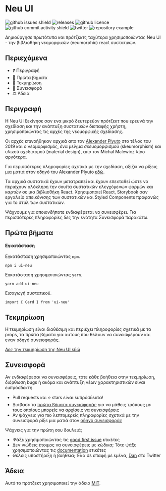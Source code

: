 # Neu UI

![github issues shield](https://img.shields.io/github/issues/daniel-norris/neumorphic_design)
![releases](https://img.shields.io/github/v/release/daniel-norris/neu_ui?include_prereleases)
![github licence](https://img.shields.io/github/license/daniel-norris/neu_ui)
![github commit activity shield](https://img.shields.io/github/commit-activity/m/daniel-norris/neumorphic_design)
![twitter](https://img.shields.io/twitter/follow/danielpnorris)
![repository example](../../src/demo.gif)

Δημιούργησε πρωτότυπα και πρότζεκτς ταχύτερα χρησιμοποιώντας Neu UI - την βιβλιοθήκη νεομορφικών (neumorphic) react συστατικών.

## Περιεχόμενα

- ❓ Περιγραφή
- 🚀 Πρώτα βήματα
- 📝 Τεκμηρίωση
- 👏 Συνεισφορά
- ⚖️ Άδεια

## Περιγραφή

Η Neu UI ξεκίνησε σαν ενα μικρό δευτερεύον πρότζεκτ που ερευνά την σχεδίαση και την ανάπτυξη συστατικών διεπαφής χρήστη, χρησιμοποιώντας τις αρχές της νεομορφικής σχεδίασης.

Οι αρχές επινοήθηκαν αρχικά απο τον [Alexander Plyuto](https://dribbble.com/alexplyuto) στο τέλος του 2019 και ο νεομορφισμός, ένα μείγμα σκευομορφισμού (skeumorphism) και υλικού σχεδιασμού (material design),  απο τον Michal Malewicz λίγο αργότερα.

Για περισσότερες πληροφορίες σχετικά με την σχεδίαση, αξίζει να ρίξεις μια ματιά στον οδηγό του Alexander Plyuto [εδώ](https://www.figma.com/file/J1uPSOY5k577mDpSfGFven/Neomorphism-Guide-2.0-%7C-Original?node-id=26580%3A1425).

Τα αρχικά συστατικά έχουν μετατραπεί και έχουν επεκταθεί ώστε να περιέχουν ολόκληρη την σουίτα συστατικών ελεγχόμενων φορμών και καρτών σε μια βιβλιοθήκη React. Χρησιμοποιεί React, Storybook σαν εργαλείο απεικόνισης των συστατικών και Styled Components προφανώς για το στύλ των συστατικών.

Ψάχνουμε για οποιονδήποτε ενδιαφέρεται να συνεισφέρει. Για περισσότερες πληροφορίες δες την ενότητα Συνεισφορά παρακάτω.

## Πρώτα βήματα

#### Εγκατάσταση

Εγκατάσταση χρησιμοποιώντας `npm`.

```
npm i ui-neu
```

Εγκατάσταση χρησιμοποιώντας `yarn`.

```
yarn add ui-neu
```

Εισαγωγή συστατικού.

```
import { Card } from 'ui-neu'
```

## Τεκμηρίωση

Η τεκμηρίωση είναι διαθέσιμη και περιέχει πληροφορίες σχετικά με τα props, τα πρώτα βήματα για αυτούς που θέλουν να συνεισφέρουν και εναν οδηγό συνεισφοράς.

[Δες την τεκμηρίωση της Neu UI εδώ](https://ui-neu.netlify.app/)

## Συνεισφορά

Αν ενδιαφέρεσαι να συνεισφέρεις, τότε κάθε βοήθεια στην τεκμηρίωση, διόρθωση bugs ή ακόμα και ανάπτυξη νέων χαρακτηριστικών είναι ευπρόσδεκτη.

- Pull requests και ⭐ stars είναι ευπρόσδεκτα!
- Διάβασε τα [πρώτα βήματα συνεισφοράς](./CONTRIBUTING.md) για να μάθεις τρόπους με τους οποίους μπορείς να αρχίσεις να συνεισφέρεις
- Αν ψάχνεις για πιο λεπτομερείς πληροφορίες σχετικά με την συνεισφορά ρίξε μια ματιά στον [οδηγό συνεισφοράς](../../CONTRIBUTING_GUIDE.md)

Ψάχνεις για την πρώτη σου δουλειά;

- Ψάξε χρησιμοποιώντας τις [good first issue](https://github.com/daniel-norris/neu_ui/labels/good%20first%20issue) ετικέτες
- Δεν νιώθεις έτοιμος να συνεισφέρεις με κώδικα; Τότε ψάξε χρησιμοποιώντας τις [documentation](https://github.com/daniel-norris/neu_ui/labels/documentation) ετικέτες
- Θέλεις υποστήριξη ή βοήθεια; Έλα σε επαφή με εμένα, [Dan](https://twitter.com/danielpnorris) στο Twitter

## Άδεια

Αυτό το πρότζεκτ χρησιμοποιεί την άδεια [MIT](/LICENSE).
